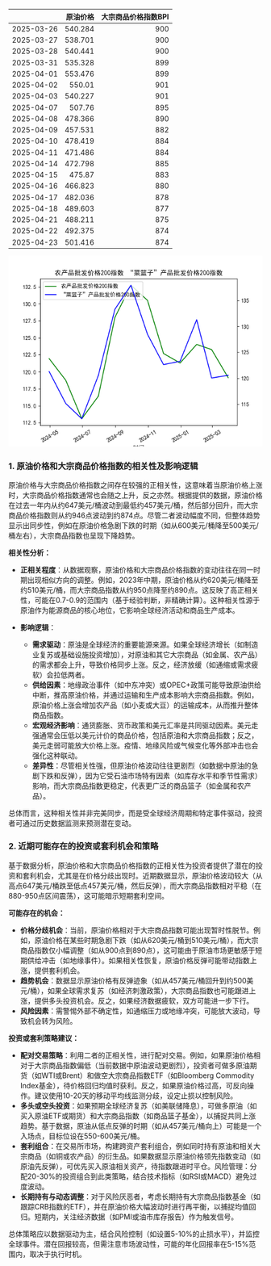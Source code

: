 |            |   原油价格 |   大宗商品价格指数BPI |
|:-----------|-----------:|----------------------:|
| 2025-03-26 |    540.284 |                   900 |
| 2025-03-27 |    538.701 |                   900 |
| 2025-03-28 |    540.441 |                   900 |
| 2025-03-31 |    535.328 |                   899 |
| 2025-04-01 |    553.476 |                   899 |
| 2025-04-02 |    550.01  |                   901 |
| 2025-04-03 |    540.227 |                   901 |
| 2025-04-07 |    507.76  |                   895 |
| 2025-04-08 |    478.366 |                   890 |
| 2025-04-09 |    457.531 |                   882 |
| 2025-04-10 |    478.419 |                   884 |
| 2025-04-11 |    471.486 |                   884 |
| 2025-04-14 |    472.798 |                   885 |
| 2025-04-15 |    475.87  |                   883 |
| 2025-04-16 |    466.823 |                   880 |
| 2025-04-17 |    482.036 |                   878 |
| 2025-04-18 |    489.603 |                   877 |
| 2025-04-21 |    488.211 |                   875 |
| 2025-04-22 |    492.375 |                   874 |
| 2025-04-23 |    501.416 |                   874 |

![图](MSCI_copper.png)

### 1. 原油价格和大宗商品价格指数的相关性及影响逻辑

原油价格与大宗商品价格指数之间存在较强的正相关性，这意味着当原油价格上涨时，大宗商品价格指数通常也会随之上升，反之亦然。根据提供的数据，原油价格在过去一年内从约647美元/桶波动到最低约457美元/桶，然后部分回升，而大宗商品价格指数则从约946点波动到约874点。尽管二者波动幅度不同，但整体趋势显示出同步性，例如在原油价格急剧下跌的时期（如从600美元/桶降至500美元/桶左右），大宗商品指数也呈现下降趋势。

**相关性分析：**
- **正相关程度**：从数据观察，原油价格和大宗商品价格指数的变动往往在同一时期出现相似方向的调整。例如，2023年中期，原油价格从约620美元/桶降至约510美元/桶，而大宗商品指数从约950点降至约890点。这反映了高正相关性，可能在0.7-0.9的范围内（基于经验判断，非精确计算）。这种相关性源于原油作为能源商品的核心地位，它影响全球经济活动和商品生产成本。
  
- **影响逻辑**：
  - **需求驱动**：原油是全球经济的重要能源来源。如果全球经济增长（如制造业复苏或基础设施投资增加），对原油和其它大宗商品（如金属、农产品）的需求都会上升，导致价格同步上涨。反之，经济放缓（如通缩或需求疲软）会拉低两者。
  - **供给因素**：地缘政治事件（如中东冲突）或OPEC+政策可能导致原油供给中断，推高原油价格，并通过运输和生产成本影响大宗商品指数。例如，原油价格上涨会增加农产品（如小麦或大豆）的运输成本，从而推升整体商品指数。
  - **宏观经济影响**：通货膨胀、货币政策和美元汇率是共同驱动因素。美元走强通常会压低以美元计价的商品价格，包括原油和大宗商品指数；反之，美元走弱可能放大价格上涨。疫情、地缘风险或气候变化等外部冲击也会强化这种联动。
  - **差异性**：尽管相关性强，但原油价格波动往往更剧烈（如数据中原油的急剧下跌和反弹），因为它受石油市场特有因素（如库存水平和季节性需求）影响，而大宗商品指数更稳定，代表更广泛的商品篮子（如金属和农产品）。

总体而言，这种相关性并非完美同步，而是受全球经济周期和特定事件驱动，投资者可通过历史数据监测来预测潜在变动。

### 2. 近期可能存在的投资或套利机会和策略

基于数据分析，原油价格和大宗商品价格指数的正相关性为投资者提供了潜在的投资和套利机会，尤其是在价格分歧出现时。近期数据显示，原油价格波动较大（从高点647美元/桶跌至低点457美元/桶，然后反弹），而大宗商品指数相对平稳（在880-950点区间震荡），这可能暗示短期套利空间。

**可能存在的机会：**
- **价格分歧机会**：当前，原油价格相对于大宗商品指数可能出现暂时性脱节。例如，原油价格在某些时期急剧下跌（如从620美元/桶到510美元/桶），而大宗商品指数仅小幅调整（如从900点到890点），这可能由于原油市场更敏感于短期供给冲击（如地缘事件）。如果相关性恢复，原油价格反弹可能带动指数上涨，提供套利机会。
- **趋势机会**：数据显示原油价格有反弹迹象（如从457美元/桶回升到约500美元/桶），如果全球需求复苏（如经济刺激政策），大宗商品指数也可能跟进上涨，提供多头投资机会。反之，如果经济数据疲软，双方可能进一步下行。
- **风险因素**：需警惕外部不确定性，如通缩压力或地缘冲突，可能放大波动，导致机会转为风险。

**投资或套利策略建议：**
- **配对交易策略**：利用二者的正相关性，进行配对交易。例如，如果原油价格相对于大宗商品指数偏低（当前数据中原油波动更剧烈），投资者可做多原油期货（如WTI或Brent）和做空大宗商品指数ETF（如Bloomberg Commodity Index基金），待价格回归均值时获利。反之，如果原油价格过高，可反向操作。建议使用10-20天的移动平均线监测分歧，设定止损以控制风险。
- **多头或空头投资**：如果预期全球经济复苏（如美联储降息），可做多原油（如买入原油ETF或期货）和大宗商品指数（如商品篮子基金），以捕捉共同上涨趋势。基于数据，原油从低点反弹的时期（如从457美元/桶向上）可能是一个入场点，目标位设在550-600美元/桶。
- **套利组合**：在交易所市场，构建跨资产套利组合，例如同时持有原油和相关大宗商品（如铜或农产品）的衍生品。如果数据显示原油价格领先指数变动（如原油先反弹），可优先买入原油相关资产，待指数跟进时平仓。风险管理：分配20-30%的投资组合到此类策略，结合技术指标（如RSI或MACD）避免过度波动。
- **长期持有与动态调整**：对于风险厌恶者，考虑长期持有大宗商品指数基金（如跟踪CRB指数的ETF），并在原油价格大幅波动时进行再平衡，以捕捉均值回归。短期内，关注经济数据（如PMI或油市库存报告）作为触发信号。

总体策略应以数据驱动为主，结合风险控制（如设置5-10%的止损水平），并监控全球事件。潜在回报较高，但需注意市场波动性，可能的年化回报率在5-15%范围内，取决于执行时机。